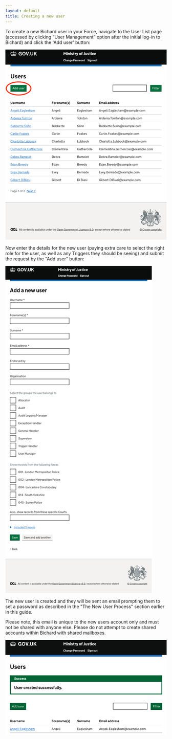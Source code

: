 ```yaml
---
layout: default
title: Creating a new user
---
```


To create a new Bichard user in your Force, navigate to the User List page (accessed by clicking “User Management” option after the initial log-in to Bichard) and click the 'Add user' button:

![Add user button](image1.png)

Now enter the details for the new user (paying extra care to select the right role for the user, as well as any Triggers they should be seeing) and submit the request by the "Add user" button:

![Add user form](image2.png)

The new user is created and they will be sent an email prompting them to set a password as described in the "The New User Process" section earlier in this guide.

Please note, this email is unique to the new users account only and must not be shared with anyone else. Please do not attempt to create shared accounts within Bichard with shared mailboxes.

![User created message](image3.png)
